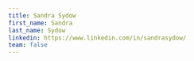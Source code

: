 ```yaml
---
title: Sandra Sydow
first_name: Sandra
last_name: Sydow
linkedin: https://www.linkedin.com/in/sandrasydow/
team: false
---
```

